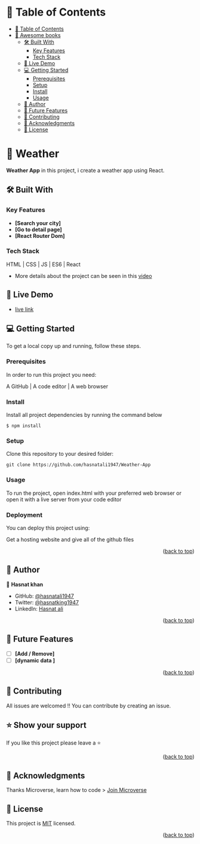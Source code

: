 
# 📗 Table of Contents

- [📗 Table of Contents](#-table-of-contents)
- [📖 Awesome books ](#-weather-)
  - [🛠 Built With ](#-built-with-)
    - [Key Features ](#key-features-)
    - [Tech Stack ](#tech-stack-)
  - [🚀 Live Demo ](#-live-demo-)
  - [💻 Getting Started ](#-getting-started-)
    - [Prerequisites](#prerequisites)
    - [Setup](#setup)
    - [Install](#install)
    - [Usage](#usage)
  - [👥 Author ](#-author-)
  - [🔭 Future Features ](#-future-features-)
  - [🤝 Contributing ](#-contributing-)
  - [🙏 Acknowledgments ](#-acknowledgments-)
  - [📝 License ](#-license-)


# 📖 Weather <a name="about-project"></a>

**Weather App** in this project, i create a weather app using React.

## 🛠 Built With <a name="built-with"></a>

### Key Features <a name="key-features"></a>

- **[Search your city]**
- **[Go to detail page]**
- **[React Router Dom]**

### Tech Stack <a name="tech-stack"></a>

HTML | CSS | JS | ES6 | React

- More details about the project can be seen in this [video](https://www.loom.com/share/18778594bc524f93bfeabd8d35a33ca3) 

## 🚀 Live Demo <a name="live-demo"></a>

- [live link]([https://hasnatali1947.github.io/Weather-App/](https://weather-app-57lg.onrender.com/))

## 💻 Getting Started <a name="getting-started"></a>

To get a local copy up and running, follow these steps.

### Prerequisites

In order to run this project you need:

A GitHub | A code editor | A web browser

### Install

Install all project dependencies by running the command below

  `$ npm install`

### Setup

Clone this repository to your desired folder:

  `git clone https://github.com/hasnatali1947/Weather-App`

### Usage

To run the project, open index.html with your preferred web browser or open it with a live server from your code editor

### Deployment

You can deploy this project using:

Get a hosting website and give all of the github files

<p align="right">(<a href="#readme-top">back to top</a>)</p>

<!-- AUTHORS -->

## 👥 Author <a name="author"></a>

👤 **Hasnat khan**

- GitHub: [@hasnatali1947](https://github.com/hasnatali1947)
- Twitter: [@hasnatking1947](https://twitter.com/hasnatking1947)
- LinkedIn: [Hasnat ali](https://www.linkedin.com/feed/?trk=homepage-basic_google-sign-in-submit)

<p align="right">(<a href="#readme-top">back to top</a>)</p>

<!-- FUTURE FEATURES -->

## 🔭 Future Features <a name="future-features"></a>

- [ ] **[Add / Remove]**
- [ ] **[dynamic data ]**

<p align="right">(<a href="#readme-top">back to top</a>)</p>

<!-- CONTRIBUTING -->

## 🤝 Contributing <a name="contributing"></a>

All issues are welcomed !! You can contribute by creating an issue.

<!-- SUPPORT -->

## ⭐️ Show your support <a name="support"></a>

If you like this project please leave a ⭐️

<p align="right">(<a href="#readme-top">back to top</a>)</p>

<!-- ACKNOWLEDGEMENTS -->

## 🙏 Acknowledgments <a name="acknowledgements"></a>

Thanks Microverse, learn how to code > [Join Microverse](https://www.microverse.org/?grsf=9m3hq6)

## 📝 License <a name="license"></a>

This project is [MIT](/MIT.md) licensed.

<p align="right">(<a href="#readme-top">back to top</a>)</p>
